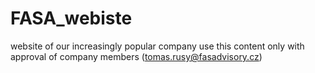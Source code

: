 # FASA_webiste
website of our increasingly popular company
use this content only with approval of company members (tomas.rusy@fasadvisory.cz)
